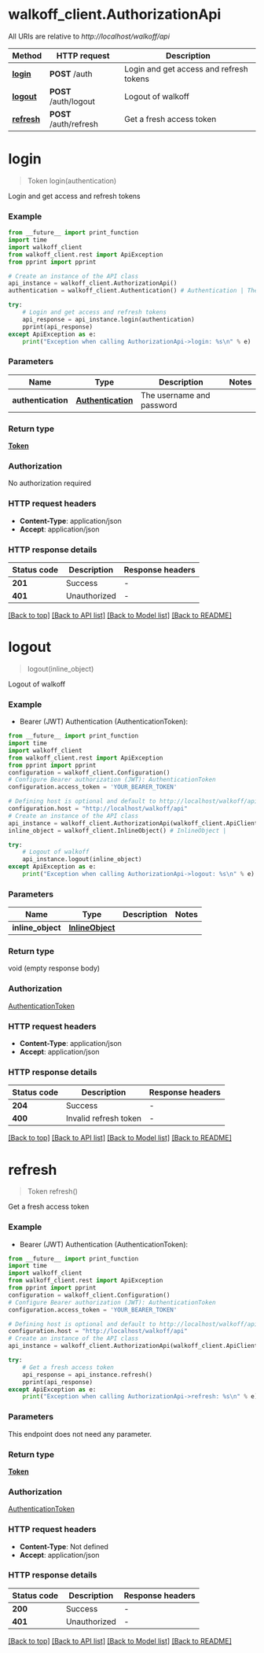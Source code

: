 # walkoff_client.AuthorizationApi

All URIs are relative to *http://localhost/walkoff/api*

Method | HTTP request | Description
------------- | ------------- | -------------
[**login**](AuthorizationApi.md#login) | **POST** /auth | Login and get access and refresh tokens
[**logout**](AuthorizationApi.md#logout) | **POST** /auth/logout | Logout of walkoff
[**refresh**](AuthorizationApi.md#refresh) | **POST** /auth/refresh | Get a fresh access token


# **login**
> Token login(authentication)

Login and get access and refresh tokens

### Example

```python
from __future__ import print_function
import time
import walkoff_client
from walkoff_client.rest import ApiException
from pprint import pprint

# Create an instance of the API class
api_instance = walkoff_client.AuthorizationApi()
authentication = walkoff_client.Authentication() # Authentication | The username and password

try:
    # Login and get access and refresh tokens
    api_response = api_instance.login(authentication)
    pprint(api_response)
except ApiException as e:
    print("Exception when calling AuthorizationApi->login: %s\n" % e)
```

### Parameters

Name | Type | Description  | Notes
------------- | ------------- | ------------- | -------------
 **authentication** | [**Authentication**](Authentication.md)| The username and password | 

### Return type

[**Token**](Token.md)

### Authorization

No authorization required

### HTTP request headers

 - **Content-Type**: application/json
 - **Accept**: application/json

### HTTP response details
| Status code | Description | Response headers |
|-------------|-------------|------------------|
**201** | Success |  -  |
**401** | Unauthorized |  -  |

[[Back to top]](#) [[Back to API list]](../README.md#documentation-for-api-endpoints) [[Back to Model list]](../README.md#documentation-for-models) [[Back to README]](../README.md)

# **logout**
> logout(inline_object)

Logout of walkoff

### Example

* Bearer (JWT) Authentication (AuthenticationToken):
```python
from __future__ import print_function
import time
import walkoff_client
from walkoff_client.rest import ApiException
from pprint import pprint
configuration = walkoff_client.Configuration()
# Configure Bearer authorization (JWT): AuthenticationToken
configuration.access_token = 'YOUR_BEARER_TOKEN'

# Defining host is optional and default to http://localhost/walkoff/api
configuration.host = "http://localhost/walkoff/api"
# Create an instance of the API class
api_instance = walkoff_client.AuthorizationApi(walkoff_client.ApiClient(configuration))
inline_object = walkoff_client.InlineObject() # InlineObject | 

try:
    # Logout of walkoff
    api_instance.logout(inline_object)
except ApiException as e:
    print("Exception when calling AuthorizationApi->logout: %s\n" % e)
```

### Parameters

Name | Type | Description  | Notes
------------- | ------------- | ------------- | -------------
 **inline_object** | [**InlineObject**](InlineObject.md)|  | 

### Return type

void (empty response body)

### Authorization

[AuthenticationToken](../README.md#AuthenticationToken)

### HTTP request headers

 - **Content-Type**: application/json
 - **Accept**: application/json

### HTTP response details
| Status code | Description | Response headers |
|-------------|-------------|------------------|
**204** | Success |  -  |
**400** | Invalid refresh token |  -  |

[[Back to top]](#) [[Back to API list]](../README.md#documentation-for-api-endpoints) [[Back to Model list]](../README.md#documentation-for-models) [[Back to README]](../README.md)

# **refresh**
> Token refresh()

Get a fresh access token

### Example

* Bearer (JWT) Authentication (AuthenticationToken):
```python
from __future__ import print_function
import time
import walkoff_client
from walkoff_client.rest import ApiException
from pprint import pprint
configuration = walkoff_client.Configuration()
# Configure Bearer authorization (JWT): AuthenticationToken
configuration.access_token = 'YOUR_BEARER_TOKEN'

# Defining host is optional and default to http://localhost/walkoff/api
configuration.host = "http://localhost/walkoff/api"
# Create an instance of the API class
api_instance = walkoff_client.AuthorizationApi(walkoff_client.ApiClient(configuration))

try:
    # Get a fresh access token
    api_response = api_instance.refresh()
    pprint(api_response)
except ApiException as e:
    print("Exception when calling AuthorizationApi->refresh: %s\n" % e)
```

### Parameters
This endpoint does not need any parameter.

### Return type

[**Token**](Token.md)

### Authorization

[AuthenticationToken](../README.md#AuthenticationToken)

### HTTP request headers

 - **Content-Type**: Not defined
 - **Accept**: application/json

### HTTP response details
| Status code | Description | Response headers |
|-------------|-------------|------------------|
**200** | Success |  -  |
**401** | Unauthorized |  -  |

[[Back to top]](#) [[Back to API list]](../README.md#documentation-for-api-endpoints) [[Back to Model list]](../README.md#documentation-for-models) [[Back to README]](../README.md)

